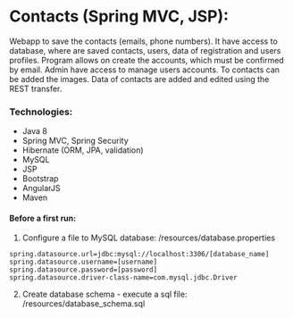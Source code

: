 # Contacts (Spring MVC, JSP):

Webapp to save the contacts (emails, phone numbers). It have access to database, 
where are saved contacts, users, data of registration and users profiles. Program allows on create the accounts, which must be confirmed by email. Admin have access to manage users accounts. To contacts can be added the images. Data of contacts are added and edited using the REST transfer.

### Technologies:

- Java 8
- Spring MVC, Spring Security
- Hibernate (ORM, JPA, validation)
- MySQL
- JSP
- Bootstrap
- AngularJS
- Maven

#### Before a first run:

1. Configure a file to MySQL database: /resources/database.properties

```
spring.datasource.url=jdbc:mysql://localhost:3306/[database_name]
spring.datasource.username=[username]
spring.datasource.password=[password]
spring.datasource.driver-class-name=com.mysql.jdbc.Driver
```

2. Create database schema - execute a sql file: /resources/database_schema.sql
